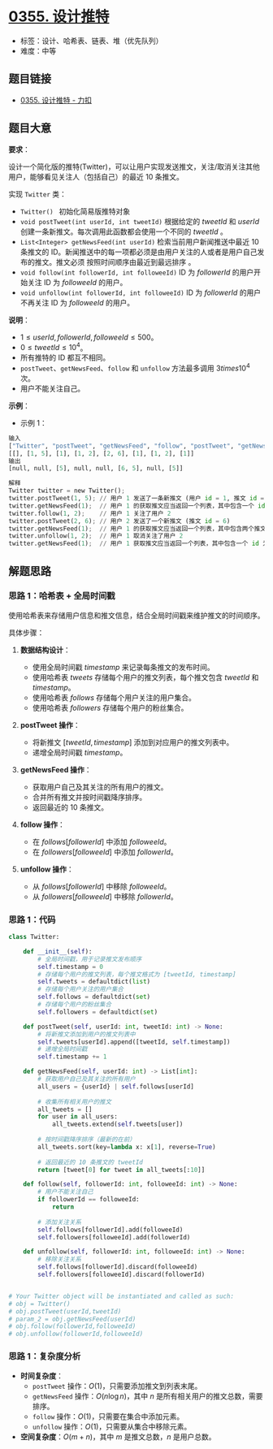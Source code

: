 # [0355. 设计推特](https://leetcode.cn/problems/design-twitter/)

- 标签：设计、哈希表、链表、堆（优先队列）
- 难度：中等

## 题目链接

- [0355. 设计推特 - 力扣](https://leetcode.cn/problems/design-twitter/)

## 题目大意

**要求**：

设计一个简化版的推特(Twitter)，可以让用户实现发送推文，关注/取消关注其他用户，能够看见关注人（包括自己）的最近 $10$ 条推文。

实现 `Twitter` 类：

- `Twitter() ` 初始化简易版推特对象
- `void postTweet(int userId, int tweetId)` 根据给定的 $tweetId$ 和 $userId$ 创建一条新推文。每次调用此函数都会使用一个不同的 $tweetId$ 。
- `List<Integer> getNewsFeed(int userId)` 检索当前用户新闻推送中最近 $10$ 条推文的 ID。新闻推送中的每一项都必须是由用户关注的人或者是用户自己发布的推文。推文必须 按照时间顺序由最近到最远排序 。
- `void follow(int followerId, int followeeId)` ID 为 $followerId$ 的用户开始关注 ID 为 $followeeId$ 的用户。
- `void unfollow(int followerId, int followeeId)` ID 为 $followerId$ 的用户不再关注 ID 为 $followeeId$ 的用户。

**说明**：

- $1 \le userId, followerId, followeeId \le 500$。
- $0 \le tweetId \le 10^{4}$。
- 所有推特的 ID 都互不相同。
- `postTweet`、`getNewsFeed`、`follow` 和 `unfollow` 方法最多调用 $3 times 10^{4}$ 次。
- 用户不能关注自己。

**示例**：

- 示例 1：

```python
输入
["Twitter", "postTweet", "getNewsFeed", "follow", "postTweet", "getNewsFeed", "unfollow", "getNewsFeed"]
[[], [1, 5], [1], [1, 2], [2, 6], [1], [1, 2], [1]]
输出
[null, null, [5], null, null, [6, 5], null, [5]]

解释
Twitter twitter = new Twitter();
twitter.postTweet(1, 5); // 用户 1 发送了一条新推文 (用户 id = 1, 推文 id = 5)
twitter.getNewsFeed(1);  // 用户 1 的获取推文应当返回一个列表，其中包含一个 id 为 5 的推文
twitter.follow(1, 2);    // 用户 1 关注了用户 2
twitter.postTweet(2, 6); // 用户 2 发送了一个新推文 (推文 id = 6)
twitter.getNewsFeed(1);  // 用户 1 的获取推文应当返回一个列表，其中包含两个推文，id 分别为 -> [6, 5] 。推文 id 6 应当在推文 id 5 之前，因为它是在 5 之后发送的
twitter.unfollow(1, 2);  // 用户 1 取消关注了用户 2
twitter.getNewsFeed(1);  // 用户 1 获取推文应当返回一个列表，其中包含一个 id 为 5 的推文。因为用户 1 已经不再关注用户 2
```

## 解题思路

### 思路 1：哈希表 + 全局时间戳

使用哈希表来存储用户信息和推文信息，结合全局时间戳来维护推文的时间顺序。

具体步骤：

1. **数据结构设计**：
   - 使用全局时间戳 $timestamp$ 来记录每条推文的发布时间。
   - 使用哈希表 $tweets$ 存储每个用户的推文列表，每个推文包含 $tweetId$ 和 $timestamp$。
   - 使用哈希表 $follows$ 存储每个用户关注的用户集合。
   - 使用哈希表 $followers$ 存储每个用户的粉丝集合。

2. **postTweet 操作**：
   - 将新推文 $[tweetId, timestamp]$ 添加到对应用户的推文列表中。
   - 递增全局时间戳 $timestamp$。

3. **getNewsFeed 操作**：
   - 获取用户自己及其关注的所有用户的推文。
   - 合并所有推文并按时间戳降序排序。
   - 返回最近的 $10$ 条推文。

4. **follow 操作**：
   - 在 $follows[followerId]$ 中添加 $followeeId$。
   - 在 $followers[followeeId]$ 中添加 $followerId$。

5. **unfollow 操作**：
   - 从 $follows[followerId]$ 中移除 $followeeId$。
   - 从 $followers[followeeId]$ 中移除 $followerId$。

### 思路 1：代码

```python
class Twitter:

    def __init__(self):
        # 全局时间戳，用于记录推文发布顺序
        self.timestamp = 0
        # 存储每个用户的推文列表，每个推文格式为 [tweetId, timestamp]
        self.tweets = defaultdict(list)
        # 存储每个用户关注的用户集合
        self.follows = defaultdict(set)
        # 存储每个用户的粉丝集合
        self.followers = defaultdict(set)

    def postTweet(self, userId: int, tweetId: int) -> None:
        # 将新推文添加到用户的推文列表中
        self.tweets[userId].append([tweetId, self.timestamp])
        # 递增全局时间戳
        self.timestamp += 1

    def getNewsFeed(self, userId: int) -> List[int]:
        # 获取用户自己及其关注的所有用户
        all_users = {userId} | self.follows[userId]
        
        # 收集所有相关用户的推文
        all_tweets = []
        for user in all_users:
            all_tweets.extend(self.tweets[user])
        
        # 按时间戳降序排序（最新的在前）
        all_tweets.sort(key=lambda x: x[1], reverse=True)
        
        # 返回最近的 10 条推文的 tweetId
        return [tweet[0] for tweet in all_tweets[:10]]

    def follow(self, followerId: int, followeeId: int) -> None:
        # 用户不能关注自己
        if followerId == followeeId:
            return
        
        # 添加关注关系
        self.follows[followerId].add(followeeId)
        self.followers[followeeId].add(followerId)

    def unfollow(self, followerId: int, followeeId: int) -> None:
        # 移除关注关系
        self.follows[followerId].discard(followeeId)
        self.followers[followeeId].discard(followerId)


# Your Twitter object will be instantiated and called as such:
# obj = Twitter()
# obj.postTweet(userId,tweetId)
# param_2 = obj.getNewsFeed(userId)
# obj.follow(followerId,followeeId)
# obj.unfollow(followerId,followeeId)
```

### 思路 1：复杂度分析

- **时间复杂度**：
  - `postTweet` 操作：$O(1)$，只需要添加推文到列表末尾。
  - `getNewsFeed` 操作：$O(n \log n)$，其中 $n$ 是所有相关用户的推文总数，需要排序。
  - `follow` 操作：$O(1)$，只需要在集合中添加元素。
  - `unfollow` 操作：$O(1)$，只需要从集合中移除元素。
- **空间复杂度**：$O(m + n)$，其中 $m$ 是推文总数，$n$ 是用户总数。
